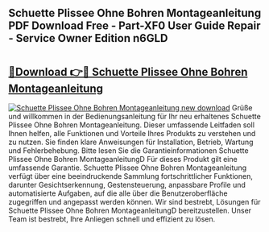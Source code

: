 ## Schuette Plissee Ohne Bohren Montageanleitung PDF Download Free - Part-XF0 User Guide Repair - Service Owner Edition n6GLD

# <h2><a href="http://df8tduk.blite.top/?on=Schuette+Plissee+Ohne+Bohren+Montageanleitung">🔗Download 👉🔴 Schuette Plissee Ohne Bohren Montageanleitung</a></h2>

[![Schuette Plissee Ohne Bohren Montageanleitung new download](https://i.imgur.com/lujVjoI.png)](http://df8tduk.blite.top/?on=Schuette+Plissee+Ohne+Bohren+Montageanleitung)
Grüße und willkommen in der Bedienungsanleitung für Ihr neu erhaltenes Schuette Plissee Ohne Bohren Montageanleitung. Dieser umfassende Leitfaden soll Ihnen helfen, alle Funktionen und Vorteile Ihres Produkts zu verstehen und zu nutzen. Sie finden klare Anweisungen für Installation, Betrieb, Wartung und Fehlerbehebung. Bitte lesen Sie die Garantieinformationen Schuette Plissee Ohne Bohren MontageanleitungD Für dieses Produkt gilt eine umfassende Garantie. Schuette Plissee Ohne Bohren Montageanleitung verfügt über eine beeindruckende Sammlung fortschrittlicher Funktionen, darunter Gesichtserkennung, Gestensteuerung, anpassbare Profile und automatisierte Aufgaben, auf die alle über die Benutzeroberfläche zugegriffen und angepasst werden können. Wir sind bestrebt, Lösungen für Schuette Plissee Ohne Bohren MontageanleitungD bereitzustellen. Unser Team ist bestrebt, Ihre Anliegen schnell und effizient zu lösen.
